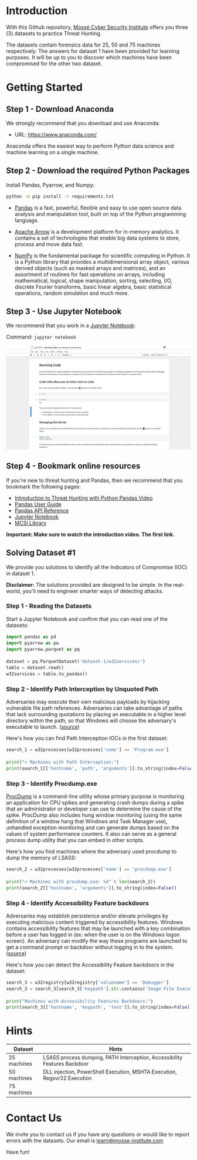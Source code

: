 # Introduction

With this Github repository, [Mossé Cyber Security Institute](https://www.mosse-institute.com/) offers you three (3) datasets to practice Threat Hunting.

The datasets contain forensics data for 25, 50 and 75 machines respectively. The answers for dataset 1 have been provided for learning purposes. It will be up to you to discover which machines have been compromised for the other two dataset.

# Getting Started

## Step 1 - Download Anaconda

We strongly recommend that you download and use Anaconda:

* URL: https://www.anaconda.com/

Anaconda offers the easiest way to perform Python data science and machine learning on a single machine.

## Step 2 - Download the required Python Packages

Install Pandas, Pyarrow, and Numpy:

```bash
python -m pip install -r requirements.txt
```

- [Pandas](https://pandas.pydata.org/) is a fast, powerful, flexible and easy to use open source data analysis and manipulation tool, built on top of the Python programming language.

* [Apache Arrow](https://arrow.apache.org/docs/python/index.html) is a development platform for in-memory analytics. It contains a set of technologies that enable big data systems to store, process and move data fast.

- [NumPy](https://numpy.org/doc/stable/) is the fundamental package for scientific computing in Python. It is a Python library that provides a multidimensional array object, various derived objects (such as masked arrays and matrices), and an assortment of routines for fast operations on arrays, including mathematical, logical, shape manipulation, sorting, selecting, I/O, discrete Fourier transforms, basic linear algebra, basic statistical operations, random simulation and much more.

## Step 3 - Use Jupyter Notebook

We recommend that you work in a [Jupyter Notebook](https://jupyter-notebook.readthedocs.io/en/latest/):

Command: `jupyter notebook`

![](notebook-running-code.png)

## Step 4 - Bookmark online resources

If you're new to threat hunting and Pandas, then we recommend that you bookmark the following pages:

- [Introduction to Threat Hunting with Python Pandas Video](https://www.youtube.com/watch?v=YS_tT2NfLH0&ab_channel=Moss%C3%A9CyberSecurityInstitute)
- [Pandas User Guide](https://pandas.pydata.org/docs/user_guide/index.html)
- [Pandas API Reference](https://pandas.pydata.org/docs/reference/index.html)
- [Jupyter Notebook](https://jupyter-notebook.readthedocs.io/en/latest/)
- [MCSI Library](https://library.mosse-institute.com/cyber-domains/threat-hunting.html)

**Important: Make sure to watch the introduction video. The first link.**

## Solving Dataset #1

We provide you solutions to identify all the Indicators of Compromise (IOC) in dataset 1.

**Disclaimer:** The solutions provided are designed to be simple. In the real-world, you'll need to engineer smarter ways of detecting attacks.

### Step 1 - Reading the Datasets

Start a Jupyter Notebook and confirm that you can read one of the datasets:

```Python
import pandas as pd
import pyarrow as pa
import pyarrow.parquet as pq

dataset = pq.ParquetDataset('dataset-1/w32services/')
table = dataset.read()
w32services = table.to_pandas()
```

### Step 2 - Identify Path Interception by Unquoted Path

Adversaries may execute their own malicious payloads by hijacking vulnerable file path references. Adversaries can take advantage of paths that lack surrounding quotations by placing an executable in a higher level directory within the path, so that Windows will choose the adversary's executable to launch. ([source](https://attack.mitre.org/techniques/T1574/009/))

Here's how you can find Path Interception IOCs in the first dataset:

```python
search_1 = w32processes[w32processes['name'] == 'Program.exe']

print("> Machines with Path Interception:")
print(search_1[['hostname', 'path', 'arguments']].to_string(index=False))
```

### Step 3 - Identify Procdump.exe

[ProcDump](https://learn.microsoft.com/en-us/sysinternals/downloads/procdump) is a command-line utility whose primary purpose is monitoring an application for CPU spikes and generating crash dumps during a spike that an administrator or developer can use to determine the cause of the spike. ProcDump also includes hung window monitoring (using the same definition of a window hang that Windows and Task Manager use), unhandled exception monitoring and can generate dumps based on the values of system performance counters. It also can serve as a general process dump utility that you can embed in other scripts.

Here's how you find machines where the adversary used procdump to dump the memory of LSASS:

```python
search_2 = w32processes[w32processes['name'] == 'procdump.exe']

print("> Machines with procdump.exe: %d" % len(search_2))
print(search_2[['hostname', 'arguments']].to_string(index=False))
```

### Step 4 - Identify Accessibility Feature backdoors

Adversaries may establish persistence and/or elevate privileges by executing malicious content triggered by accessibility features. Windows contains accessibility features that may be launched with a key combination before a user has logged in (ex: when the user is on the Windows logon screen). An adversary can modify the way these programs are launched to get a command prompt or backdoor without logging in to the system. ([source](https://attack.mitre.org/techniques/T1546/008/))

Here's how you can detect the Accessibility Feature backdoors in the dataset:

```python
search_3 = w32registry[w32registry['valuename'] == 'Debugger']
search_3 = search_3[search_3['keypath'].str.contains('Image File Execution Options')]

print("Machines with Accessibility Features Backdoors:")
print(search_3[['hostname', 'keypath', 'text']].to_string(index=False))
```

# Hints

| Dataset | Hints |
|---------| ------|
| 25 machines | LSASS process dumping, PATH Interception, Accessibility Features Backdoor |
| 50 machines | DLL injection, PowerShell Execution, MSHTA Execution, Regsvr32 Execution |
| 75 machines | |

# Contact Us

We invite you to contact us if you have any questions or would like to report errors with the datasets. Our email is learn@mosse-institute.com

Have fun!